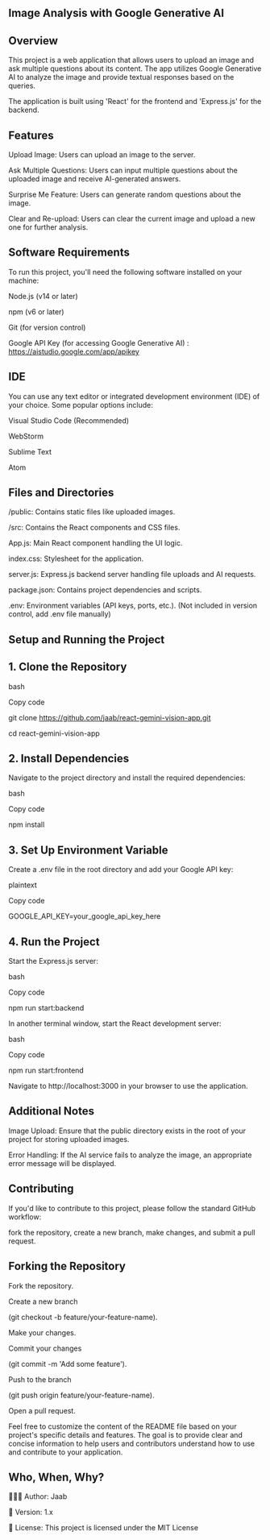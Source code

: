 ## Image Analysis with Google Generative AI

## Overview
This project is a web application that allows users to upload an image and ask multiple questions about its content. The app utilizes Google Generative AI to analyze the image and provide textual responses based on the queries.

The application is built using 'React' for the frontend and 'Express.js' for the backend.

## Features
Upload Image: Users can upload an image to the server.

Ask Multiple Questions: Users can input multiple questions about the uploaded image and receive AI-generated answers.

Surprise Me Feature: Users can generate random questions about the image.

Clear and Re-upload: Users can clear the current image and upload a new one for further analysis.

## Software Requirements
To run this project, you'll need the following software installed on your machine:

Node.js (v14 or later)

npm (v6 or later)

Git (for version control)

Google API Key (for accessing Google Generative AI) : https://aistudio.google.com/app/apikey

## IDE
You can use any text editor or integrated development environment (IDE) of your choice. Some popular options include:

Visual Studio Code (Recommended)

WebStorm

Sublime Text

Atom

## Files and Directories
/public: Contains static files like uploaded images.

/src: Contains the React components and CSS files.

App.js: Main React component handling the UI logic.

index.css: Stylesheet for the application.

server.js: Express.js backend server handling file uploads and AI requests.

package.json: Contains project dependencies and scripts.

.env: Environment variables (API keys, ports, etc.). (Not included in version control, add .env file manually)

## Setup and Running the Project
## 1. Clone the Repository

bash

Copy code

git clone https://github.com/jaab/react-gemini-vision-app.git

cd react-gemini-vision-app

## 2. Install Dependencies

Navigate to the project directory and install the required dependencies:

bash

Copy code

npm install

## 3. Set Up Environment Variable

Create a .env file in the root directory and add your Google API key:

plaintext

Copy code

GOOGLE_API_KEY=your_google_api_key_here

## 4. Run the Project

Start the Express.js server:

bash

Copy code

npm run start:backend

In another terminal window, 
start the React development server:

bash

Copy code

npm run start:frontend

Navigate to http://localhost:3000 
in your browser to use the application.

## Additional Notes
Image Upload: Ensure that the public directory exists in the root of your project for storing uploaded images.

Error Handling: If the AI service fails to analyze the image, an appropriate error message will be displayed.

## Contributing
If you'd like to contribute to this project, please follow the standard GitHub workflow:

fork the repository, create a new branch, make changes, and submit a pull request.

## Forking the Repository
Fork the repository.

Create a new branch 

(git checkout -b feature/your-feature-name).

Make your changes.

Commit your changes

(git commit -m 'Add some feature').

Push to the branch 

(git push origin feature/your-feature-name).

Open a pull request.

Feel free to customize the content of the README file based on your project's specific details and features. The goal is to provide clear and concise information to help users and contributors understand how to use and contribute to your application.


## Who, When, Why?

👨🏾‍💻 Author: Jaab

📅 Version: 1.x

📜 License: This project is licensed under the MIT License

